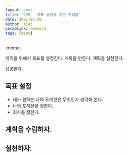 ```yaml
---
layout: post
title: "이직 - 목표 달성을 위한 첫걸음"
date: 2021-07-30  
author: tiaz
permalink: /memo/1
tags: [memo]
---
```


<div class="callout">:memo: 
    <p><span class="y-s">이직</span>을 위해서 목표를 설정한다. 계획을 만든다. 계획을 실천한다.</p>
    <p> 성공한다. </p>
</div>

## 목표 설정
- 내가 원하는 나의 도메인은 무엇인지 생각해 본다.
- 나의 포지션을 정한다.
- 회사를 정한다.

## 계획을 수립하자.

## 실천하자.
